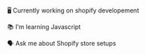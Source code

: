 
🖥️ Currently working on shopify developement

📚 I'm learning Javascript

🗣️ Ask me about Shopify store setups
